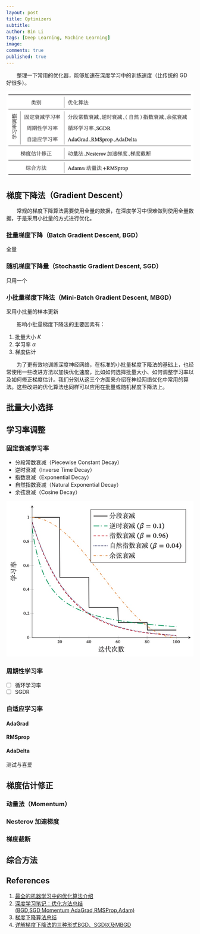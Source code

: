 ```yaml
---
layout: post
title: Optimizers
subtitle:
author: Bin Li
tags: [Deep Learning, Machine Learning]
image: 
comments: true
published: true
---
```


　　整理一下常用的优化器，能够加速在深度学习中的训练速度（比传统的 GD 好很多）。

![](/img/media/15845085574343.jpg)

## 梯度下降法（Gradient Descent）
　　常规的梯度下降算法需要使用全量的数据，在深度学习中很难做到使用全量数据，于是采用小批量的方式进行优化。

### 批量梯度下降（Batch Gradient Descent, BGD）
全量
### 随机梯度下降量（Stochastic Gradient Descent, SGD）
只用一个
### 小批量梯度下降法（Mini-Batch Gradient Descent, MBGD）
采用小批量的样本更新

　　影响小批量梯度下降法的主要因素有：
1. 批量大小 $K$
2. 学习率 $\alpha$
3. 梯度估计

　　为了更有效地训练深度神经网络，在标准的小批量梯度下降法的基础上，也经常使用一些改进方法以加快优化速度，比如如何选择批量大小、如何调整学习率以及如何修正梯度估计。我们分别从这三个方面来介绍在神经网络优化中常用的算法。这些改进的优化算法也同样可以应用在批量或随机梯度下降法上。

## 批量大小选择


## 学习率调整
### 固定衰减学习率
* 分段常数衰减（Piecewise Constant Decay）
* 逆时衰减（Inverse Time Decay）
* 指数衰减（Exponential Decay）
* 自然指数衰减（Natural Exponential Decay）
* 余弦衰减（Cosine Decay）

![](/img/media/15845290923557.jpg)

### 周期性学习率
- [ ] 循环学习率
- [ ] SGDR

### 自适应学习率
#### AdaGrad
#### RMSprop
#### AdaDelta
测试与喜爱

## 梯度估计修正
### 动量法（Momentum）
### Nesterov 加速梯度
### 梯度截断

## 综合方法


## References
1. [最全的机器学习中的优化算法介绍](https://blog.csdn.net/qsczse943062710/article/details/76763739)
2. [深度学习笔记：优化方法总结 (BGD,SGD,Momentum,AdaGrad,RMSProp,Adam)](https://blog.csdn.net/u014595019/article/details/52989301)
3. [梯度下降算法总结](https://blog.csdn.net/KangRoger/article/details/64622249)
4. [详解梯度下降法的三种形式BGD、SGD以及MBGD](https://zhuanlan.zhihu.com/p/25765735)